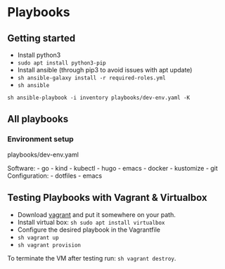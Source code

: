 # Playbooks

## Getting started

* Install python3
* ```sudo apt install python3-pip```
* Install ansible (through pip3 to avoid issues with apt update)
* ```sh ansible-galaxy install -r required-roles.yml```
* ```sh ansible ```

```sh ansible-playbook -i inventory playbooks/dev-env.yaml -K```

## All playbooks

### Environment setup

playbooks/dev-env.yaml

Software:
    - go
    - kind
    - kubectl
    - hugo
    - emacs
    - docker
    - kustomize
    - git
Configuration:
    - dotfiles
    - emacs

## Testing Playbooks with Vagrant & Virtualbox

* Download [vagrant](https://www.vagrantup.com/downloads.html) and put it somewhere on your path.
* Install virtual box: ```sh sudo apt install virtualbox```
* Configure the desired playbook in the Vagrantfile
* ```sh vagrant up```
* ```sh vagrant provision```

To terminate the VM after testing run: ```sh vagrant destroy```.


